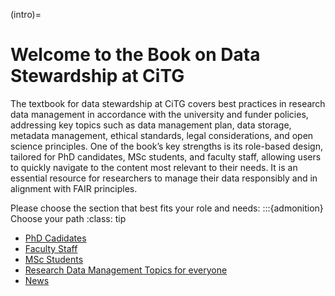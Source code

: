 (intro)=
# Welcome to the Book on Data Stewardship at CiTG 

The textbook for data stewardship at CiTG covers best practices in research data management in accordance with the university and funder policies, addressing key topics such as data management plan, data storage, metadata management, ethical standards, legal considerations, and open science principles. One of the book’s key strengths is its role-based design, tailored for PhD candidates, MSc students, and faculty staff, allowing users to quickly navigate to the content most relevant to their needs. It is an essential resource for researchers to manage their data responsibly and in alignment with FAIR principles.

Please choose the section that best fits your role and needs:
:::{admonition} Choose your path
:class: tip
- [PhD Cadidates](phd/phd_index)
- [Faculty Staff](staff/staff_index)
- [MSc Students](msc/msc_index)
- [Research Data Management Topics for everyone](general/RDM_index)
- [News](news/news_index)
